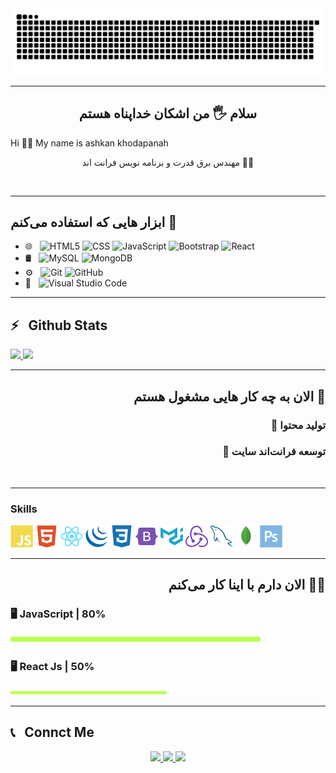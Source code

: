 

<img align="center" src="https://raw.githubusercontent.com/imrrobat/imrrobat/d1b244e170d2b75fdda3efd499eaaf163f7a617c/images/github-contribution-grid-snake.svg" />

---

<h2 align="center">سلام 🖐 من اشکان خداپناه هستم</h2>
Hi 🙋‍♂️ My name is ashkan khodapanah
<p align="center">
   مهندس برق قدرت  و  برنامه نویس فرانت اند  👨‍💻  
</p>

<br />

---

<h2 align"right">ابزار هایی که استفاده می‌کنم 💪</h2>

- 🌐 &nbsp;
  ![HTML5](https://img.shields.io/badge/-HTML5-333333?style=flat&logo=HTML5)
  ![CSS](https://img.shields.io/badge/-CSS-333333?style=flat&logo=CSS3&logoColor=1572B6)
  ![JavaScript](https://img.shields.io/badge/-JavaScript-333333?style=flat&logo=javascript)
  ![Bootstrap](https://img.shields.io/badge/-Bootstrap-333333?style=flat&logo=bootstrap&logoColor=563D7C)
  ![React](https://img.shields.io/badge/-React-333333?style=flat&logo=react)
- 🛢 &nbsp;
  ![MySQL](https://img.shields.io/badge/-MySQL-333333?style=flat&logo=mysql)
  ![MongoDB](https://img.shields.io/badge/-MongoDB-333333?style=flat&logo=mongodb)
- ⚙️ &nbsp;
  ![Git](https://img.shields.io/badge/-Git-333333?style=flat&logo=git)
  ![GitHub](https://img.shields.io/badge/-GitHub-333333?style=flat&logo=github)
- 🔧 &nbsp;
  ![Visual Studio Code](https://img.shields.io/badge/-Visual%20Studio%20Code-333333?style=flat&logo=visual-studio-code&logoColor=007ACC)

---

<h2>⚡️ &nbsp; Github Stats</h2>

<a href="https://github.com/ashkankhodapanah">
  <img src="https://github-readme-stats.vercel.app/api?username=ashkankhodapanah&show_icons=true&theme=radical" />
  <img src="https://github-readme-stats.vercel.app/api/top-langs/?username=ashkankhodapanah" />
</a>
<br />

---

<h2 align="right">الان به چه کار هایی مشغول هستم 🌚</h2>

 <h3 align="right">🌟 تولید محتوا</h3>
 <h3 align="right">🌟 توسعه فرانت‌اند سایت </h3>

<br />

---

### Skills

<p align="left">
    <a href="https://developer.mozilla.org/en-US/docs/Web/JavaScript" target="_blank" rel="noreferrer"><img src="https://raw.githubusercontent.com/sabzlearn-ir/sabzlearn-ir/4d2a781931f79c747a132c28eae4ebfbb8eaa7d7/javascript-colored.svg" width="36" height="36" alt="Javascript" /></a>
    <a href="https://developer.mozilla.org/en-US/docs/Glossary/HTML5" target="_blank" rel="noreferrer"><img src="https://raw.githubusercontent.com/sabzlearn-ir/sabzlearn-ir/4d2a781931f79c747a132c28eae4ebfbb8eaa7d7/html5-colored.svg" width="36" height="36" alt="HTML5" /></a>
    <a href="https://reactjs.org/" target="_blank" rel="noreferrer"><img src="https://raw.githubusercontent.com/sabzlearn-ir/sabzlearn-ir/4d2a781931f79c747a132c28eae4ebfbb8eaa7d7/react-colored.svg" width="36" height="36" alt="React" /></a>
    <a href="https://jquery.com/" target="_blank" rel="noreferrer"><img src="https://raw.githubusercontent.com/sabzlearn-ir/sabzlearn-ir/4d2a781931f79c747a132c28eae4ebfbb8eaa7d7/jquery-colored.svg" width="36" height="36" alt="JQuery" /></a>
    <a href="https://www.w3.org/TR/CSS/#css" target="_blank" rel="noreferrer"><img src="https://raw.githubusercontent.com/sabzlearn-ir/sabzlearn-ir/4d2a781931f79c747a132c28eae4ebfbb8eaa7d7/css3-colored.svg" width="36" height="36" alt="CSS3" /></a>
    <a href="https://getbootstrap.com/" target="_blank" rel="noreferrer"><img src="https://raw.githubusercontent.com/sabzlearn-ir/sabzlearn-ir/4d2a781931f79c747a132c28eae4ebfbb8eaa7d7/bootstrap-colored.svg" width="36" height="36" alt="Bootstrap" /></a>
    <a href="https://mui.com/" target="_blank" rel="noreferrer"><img src="https://raw.githubusercontent.com/sabzlearn-ir/sabzlearn-ir/4d2a781931f79c747a132c28eae4ebfbb8eaa7d7/materialui-colored.svg" width="36" height="36" alt="Material UI" /></a>
    <a href="https://redux.js.org/" target="_blank" rel="noreferrer"><img src="https://raw.githubusercontent.com/sabzlearn-ir/sabzlearn-ir/4d2a781931f79c747a132c28eae4ebfbb8eaa7d7/redux-colored.svg" width="36" height="36" alt="Redux" /></a>
    <a href="https://www.mysql.com/" target="_blank" rel="noreferrer"><img src="https://raw.githubusercontent.com/sabzlearn-ir/sabzlearn-ir/4d2a781931f79c747a132c28eae4ebfbb8eaa7d7/mysql-colored.svg" width="36" height="36" alt="MySQL" /></a>
    <a href="https://www.mongodb.com/" target="_blank" rel="noreferrer"><img src="https://raw.githubusercontent.com/sabzlearn-ir/sabzlearn-ir/4d2a781931f79c747a132c28eae4ebfbb8eaa7d7/mongodb-colored.svg" width="36" height="36" alt="MongoDB" /></a>
    <a href="https://www.adobe.com/uk/products/photoshop.html" target="_blank" rel="noreferrer"><img src="https://raw.githubusercontent.com/sabzlearn-ir/sabzlearn-ir/4d2a781931f79c747a132c28eae4ebfbb8eaa7d7/photoshop-colored.svg" width="36" height="36" alt="Photoshop" /></a>
</p>

---

<h2 align="right">الان دارم با اینا کار می‌کنم 👨‍💻</h2>

<h3 align="left">🖥 JavaScript | 80%</h3> <img width="400px" src="https://github.com/sabzlearn-ir/sabzlearn-ir/blob/main/bar.png?raw=true" />

<br />

<h3 align="left">🖥 React Js | 50%</h3> <img width="250px" src="https://github.com/sabzlearn-ir/sabzlearn-ir/blob/main/bar.png?raw=true" />

---

<h2>📞 &nbsp; Connct Me </h2>

<p align="center">
  <a href="https://github.com/ashkankhodapanah">
    <img src="https://img.shields.io/badge/ashkan.khodapanah-blue?style=flat&logo=google-chrome" />
  </a>
  <a href="https://instagram.com/ashkandaeii">
    <img src="https://img.shields.io/badge/Instagram-@ashkandaeii-red?style=flat&logo=instagram" />
  </a>
  <a href="https://github.com/ashkankhodapanah">
    <img src="https://img.shields.io/badge/Telegram-@ashkandaeii?style=flat&logo=telegram" />
  </a>
</p>

